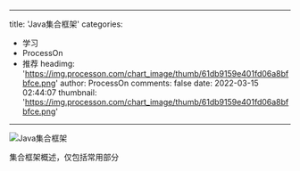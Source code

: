 
---
title: 'Java集合框架'
categories: 
 - 学习
 - ProcessOn
 - 推荐
headimg: 'https://img.processon.com/chart_image/thumb/61db9159e401fd06a8bfbfce.png'
author: ProcessOn
comments: false
date: 2022-03-15 02:44:07
thumbnail: 'https://img.processon.com/chart_image/thumb/61db9159e401fd06a8bfbfce.png'
---

<div>   
<img class="thumb" alt="Java集合框架" src="https://img.processon.com/chart_image/thumb/61db9159e401fd06a8bfbfce.png" referrerpolicy="no-referrer">
<p>集合框架概述，仅包括常用部分</p>  
</div>
            